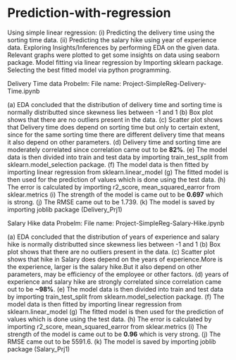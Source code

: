 # Prediction-with-regression
Using simple linear regression: (i) Predicting the delivery time using the sorting time data. (ii) Predicting the salary hike using year of experience data. 
Exploring Insights/Inferences by performing EDA on the given data. Relevant graphs were plotted to get some insights on data using seaborn package. Model fitting via linear regression by Importing sklearn package. Selecting the best fitted model via python programming.   

Delivery Time data Probelm: 
File name: Project-SimpleReg-Delivery-Time.ipynb

(a) EDA concluded that the distribution of delivery time and sorting time is normally distributted since skewness lies between -1 and 1
(b) Box plot shows that there are no outliers present in the data.
(c) Scatter plot shows that Delivery time does depend on sorting time but only to certain extent, since for the same sorting time there are different delivery time that means it also depend on other parameters.
(d) Delivery time and sorting time are moderately correlated since correlation came out to be **82%**.
(e) The model data is then divided into train and test data by importing train_test_split from sklearn.model_selection package.
(f) The model data is then fitted by importing linear regression from sklearn.linear_model
(g) The fitted model is then used for the prediction of values which is done using the test data.
(h) The error is calculated by importing r2_score, mean_squared_earror from sklear.metrics
(i) The strength of the model is came out to be **0.697** which is strong.
(j) The RMSE came out to be 1.739.
(k) The model is saved by importing joblib package (Delivery_Prj1)

Salary Hike data Probelm: 
File name: Project-SimpleReg-Salary-Hike.ipynb

(a) EDA concluded that the distribution of years of experience and salary hike is normally distributted since skewness lies between -1 and 1
(b) Box plot shows that there are no outliers present in the data.
(c) Scatter plot shows that hike in Salary does depend on the years of experience.More is the experience, larger is the salary hike.But it also depend on other parameters, may be efficiency of the employee or other factors.
(d) years of experience and salary hike are strongly correlated since correlation came out to be **~98%**.
(e) The model data is then divided into train and test data by importing train_test_split from sklearn.model_selection package.
(f) The model data is then fitted by importing linear regression from sklearn.linear_model
(g) The fitted model is then used for the prediction of values which is done using the test data.
(h) The error is calculated by importing r2_score, mean_squared_earror from sklear.metrics
(i) The strength of the model is came out to be **0.96** which is very strong.
(j) The RMSE came out to be 5591.6.
(k) The model is saved by importing joblib package (Salary_Prj1)
